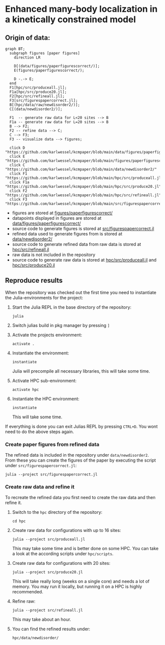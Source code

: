 # Enhanced many-body localization in a kinetically constrained model

## Origin of data:
```mermaid
graph BT;
  subgraph figures [paper figures]
    direction LR

    D[(data/figures/paperfigurescorrect/)];
    E(figures/paperfigurescorrect/);

    D -.-> E;
  end
  F1[hpc/src/produceall.jl];
  F1a[hpc/src/produce20.jl];
  F2[hpc/src/refineall.jl];
  F3[src/figurespapercorrect.jl];
  B[(hpc/data/raw/newdisorder2/)];
  C[(data/newdisorder2/)];

  F1  -- generate raw data for L<20 sites --> B
  F1a -- generate raw data for L=20 sites --> B  
  B --> F2;
  F2 -- refine data --> C;
  C --> F3;
  F3 -- visualize data --> figures;

  click D "https://github.com/karlwessel/kcmpaper/blob/main/data/figures/paperfigurescorrect"
  click E "https://github.com/karlwessel/kcmpaper/blob/main/figures/paperfigurescorrect"
  click C "https://github.com/karlwessel/kcmpaper/blob/main/data/newdisorder2/"
  click F1 "https://github.com/karlwessel/kcmpaper/blob/main/hpc/src/produceall.jl"
  click F1a "https://github.com/karlwessel/kcmpaper/blob/main/hpc/src/produce20.jl"
  click F2 "https://github.com/karlwessel/kcmpaper/blob/main/hpc/src/refineall.jl"
  click F3 "https://github.com/karlwessel/kcmpaper/blob/main/src/figurespapercorrect.jl"
```

- figures are stored at [figures/paperfigurescorrect/](https://github.com/karlwessel/kcmpaper/blob/main/figures/paperfigurescorrect/)
- datapoints displayed in figures are stored at [data/figures/paperfigurescorrect/](https://github.com/karlwessel/kcmpaper/blob/main/data/figures/paperfigurescorrect)
- source code to generate figures is stored at [src/figurespapercorrect.jl](https://github.com/karlwessel/kcmpaper/blob/main/src/figurespapercorrect.jl)
- refined data used to generate figures from is stored at [data/newdisorder2/](https://github.com/karlwessel/kcmpaper/blob/main/data/newdisorder2)
- source code to generate refined data from raw data is stored at [hpc/src/refineall.jl](https://github.com/karlwessel/kcmpaper/blob/main/hpc/src/refineall.jl)
- raw data is not included in the repository
- source code to generate raw data is stored at [hpc/src/produceall.jl](https://github.com/karlwessel/kcmpaper/blob/main/hpc/src/produceall.jl) and [hpc/src/produce20.jl](https://github.com/karlwessel/kcmpaper/blob/main/hpc/src/produce20.jl)

## Reproduce results
When the repository was checked out the first time you need to instantiate the Julia-environments for the project:
1. Start the Julia REPL in the base directory of the repository:

     ```julia```
1. Switch julias build in pkg manager by pressing `]`
3. Activate the projects environment:
   
     ```activate .```
5. Instantiate the environment:
   
    ```instantiate```
   
   Julia will precompile all necessary libraries, this will take some time.
7. Activate HPC sub-environment:
   
   ```activate hpc```
9. Instantiate the HPC environment:
    
   ```instantiate```
   
   This will take some time.

If everything is done you can exit Julias REPL by pressing `CTRL+D`. You wont need to do the above steps again.

### Create paper figures from refined data
The refined data is included in the repository under `data/newdisorder2`. From these you can create the figures of the paper by executing the script under `src/figurespapercorrect.jl`:

```julia --project src/figurespapercorrect.jl```

### Create raw data and refine it
To recreate the refined data you first need to create the raw data and then refine it.

1. Switch to the `hpc` directory of the repository:

   `cd hpc`
2. Create raw data for configurations with up to 16 sites:

   `julia --project src/produceall.jl`

   This may take some time and is better done on some HPC. You can take a look at the according scripts under `hpc/scripts`.
3. Create raw data for configurations with 20 sites:

   `julia --project src/produce20.jl`

   This will take really long (weeks on a single core) and needs a lot of memory. You may run it locally, but running it on a HPC is highly recommended.
4. Refine raw:
   
   `julia --project src/refineall.jl`

   This may take about an hour.
5. You can find the refined results under:

   `hpc/data/newdisorder/`

